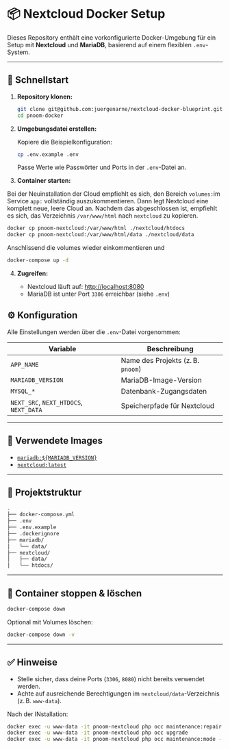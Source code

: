 # 📦 Nextcloud Docker Setup

Dieses Repository enthält eine vorkonfigurierte Docker-Umgebung für ein Setup mit **Nextcloud** und **MariaDB**, basierend auf einem flexiblen `.env`-System.

---

## 🚀 Schnellstart

1. **Repository klonen:**

   ```bash
   git clone git@github.com:juergenarne/nextcloud-docker-blueprint.git
   cd pnoom-docker
   ```

2. **Umgebungsdatei erstellen:**

   Kopiere die Beispielkonfiguration:

   ```bash
   cp .env.example .env
   ```

   Passe Werte wie Passwörter und Ports in der `.env`-Datei an.

3. **Container starten:**

Bei der Neuinstallation der Cloud empfiehlt es sich, den Bereich ``volumes:``im Service ``app:`` vollständig auszukommentieren. Dann legt Nextcloud eine komplett neue, leere Cloud an. Nachdem das abgeschlossen ist, empfiehlt es sich, das Verzeichnis ``/var/www/html`` nach ``nextcloud`` zu kopieren. 

```bash
docker cp pnoom-nextcloud:/var/www/html ./nextcloud/htdocs
docker cp pnoom-nextcloud:/var/www/html/data ./nextcloud/data
```

Anschlissend die volumes wieder einkommentieren und 

   ```bash
   docker-compose up -d
   ```

4. **Zugreifen:**

   * Nextcloud läuft auf: [http://localhost:8080](http://localhost:8080)
   * MariaDB ist unter Port `3306` erreichbar (siehe `.env`)

## ⚙️ Konfiguration

Alle Einstellungen werden über die `.env`-Datei vorgenommen:

| Variable                               | Beschreibung                      |
| -------------------------------------- | --------------------------------- |
| `APP_NAME`                             | Name des Projekts (z. B. `pnoom`) |
| `MARIADB_VERSION`                      | MariaDB-Image-Version             |
| `MYSQL_*`                              | Datenbank-Zugangsdaten            |
| `NEXT_SRC`, `NEXT_HTDOCS`, `NEXT_DATA` | Speicherpfade für Nextcloud       |

---

## 🐳 Verwendete Images

* [`mariadb:${MARIADB_VERSION}`](https://hub.docker.com/_/mariadb)
* [`nextcloud:latest`](https://hub.docker.com/_/nextcloud)

---

## 📁 Projektstruktur

```bash
.
├── docker-compose.yml
├── .env
├── .env.example
├── .dockerignore
├── mariadb/
│   └── data/
├── nextcloud/
│   ├── data/
│   └── htdocs/
```

---

## 🧹 Container stoppen & löschen

```bash
docker-compose down
```

Optional mit Volumes löschen:

```bash
docker-compose down -v
```

---

## ✅ Hinweise

* Stelle sicher, dass deine Ports (`3306`, `8080`) nicht bereits verwendet werden.
* Achte auf ausreichende Berechtigungen im `nextcloud/data`-Verzeichnis (z. B. `www-data`).

Nach der INstallation:

```bash
docker exec -u www-data -it pnoom-nextcloud php occ maintenance:repair
docker exec -u www-data -it pnoom-nextcloud php occ upgrade
docker exec -u www-data -it pnoom-nextcloud php occ maintenance:mode --off
```

